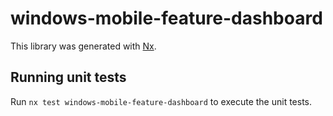 # windows-mobile-feature-dashboard

This library was generated with [Nx](https://nx.dev).

## Running unit tests

Run `nx test windows-mobile-feature-dashboard` to execute the unit tests.
